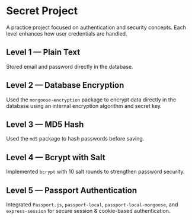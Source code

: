 # Secret Project
A practice project focused on authentication and security concepts. Each level enhances how user credentials are handled.
## Level 1 — Plain Text
Stored email and password directly in the database.

## Level 2 — Database Encryption
Used the `mongoose-encryption` package to encrypt data directly in the database using an internal encryption algorithm and secret key.

## Level 3 — MD5 Hash
Used the `md5` package to hash passwords before saving.

## Level 4 — Bcrypt with Salt
Implemented `bcrypt` with 10 salt rounds to strengthen password security.

## Level 5 — Passport Authentication
Integrated `Passport.js`, `passport-local`, `passport-local-mongoose`, and `express-session` for secure session & cookie-based authentication.